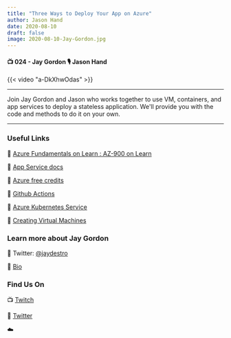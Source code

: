 ```yaml
---
title: "Three Ways to Deploy Your App on Azure"
author: Jason Hand
date: 2020-08-10
draft: false
image: 2020-08-10-Jay-Gordon.jpg
---
```


#### 📺 024 - Jay Gordon 🎙️ Jason Hand

<!--more-->

{{< video "a-DkXhwOdas" >}}

---

Join Jay Gordon and Jason who works together to use VM, containers, and app services to deploy a stateless application. We'll provide you with the code and methods to do it on your own.

---

### Useful Links

🔗 [Azure Fundamentals on Learn : AZ-900 on Learn](https://cda.ms/1wy)

🔗 [App Service docs](https://cda.ms/1wB)

🔗 [Azure free credits](https://cda.ms/1wD)

🔗 [Github Actions](https://cda.ms/1wF)

🔗 [Azure Kubernetes Service](https://cda.ms/1wF)

🔗 [Creating Virtual Machines](https://cda.ms/1wH)


### Learn more about Jay Gordon

🔗 Twitter: [@jaydestro](https://twitter.com/jaydestro)

🔗 [Bio](https://developer.microsoft.com/en-us/advocates/jay-gordon)


### Find Us On

📺 [Twitch](https://www.twitch.tv/microsoftdeveloper)

🔗 [Twitter](https://twitter.com/jasonhand)

☁️
